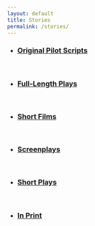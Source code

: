 ```yaml
---
layout: default
title: Stories
permalink: /stories/
---
```


<ul>
<li><a href="javascript:;" onClick="document.getElementById('pilots').style.display='block';"><h3>Original Pilot Scripts</h3></a></li>
 <div id="pilots" style="display:none;">
  <ul>
  <li><em>After the War, 1-hour, western/drama.</em> At the end of the Civil War, a lone woman with unusual powers, an orphaned girl, and a doctor unite to battle personal demons and societal injustice.</li>
  <li><em>For Always, 1/2-hour, dark comedy.</em> A skilled cosmetician can't hold a job because her compulsive truth-telling leaves her persona non grata. She lands a perfect job with a funeral home where the clients don't talk back.</li>
  <li><em>Spectactular Grit, 1-hour, drama.</em> A district attorney's post-traumatic stress jeopardizes both her marriage and her re-election campaign. When a young thoroughbred is left in her care, she finds a new purpose for her life.</li>
  </ul>
  <a href="javascript:;" onClick="document.getElementById('pilots').style.display='none';">Hide Original Pilot Scripts</a>
  </div>
 <br>
<li><a href="javascript:;" onClick="document.getElementById('flplays').style.display='block';"><h3>Full-Length Plays</h3></a></li>
 <div id="flplays" style="display:none;">
  <ul>
  <li><em>How to Wear a Mask</em></li>
  <li><em>Living in the Twilight with Our Three Selves</em></li>
  <li><em>Do Geese See God</em></li>
  <li><em>A Pentagon Morning</em></li>
  <li><em>Using the Door</em></li>
  </ul>
  <a href="javascript:;" onClick="document.getElementById('flplays').style.display='none';">Hide Full-Length Plays - synopses coming soon</a>
 </div>
 <br>
<li><a href="javascript:;" onClick="document.getElementById('shortfilms').style.display='block';"><h3>Short Films</h3></a></li>
 <div id="shortfilms" style="display:none;">
  <ul>
  <li><em>Mollie Murphy, Petophile Vigilante, </em>10 minute mockumentary. Nano-budget made in Louisville, KY.</li>
  <li><iframe src="https://player.vimeo.com/video/20042430" width="500" height="281" frameborder="0" webkitallowfullscreen mozallowfullscreen allowfullscreen></iframe> <p><a href="https://vimeo.com/20042430">Mollie Murphy, Petophile Vigilante</a> from <a href="https://vimeo.com/guerrilladaville">JD Eames</a> on <a href="https://vimeo.com">Vimeo</a>.</p></li>
  </ul>
  <a href="javascript:;" onClick="document.getElementById('shortfilms').style.display='none';">Hide Short Films</a>
 </div>
 <br>
<li><a href="javascript:;" onClick="document.getElementById('films').style.display='block';"><h3>Screenplays</h3></a></li>
 <div id="films" style="display:none;">
 <ul>
 <li><em>For Always</em></li>
 <li><em>Softly When It Changes</em></li>
 <li><em>Zeus Club</em></li>
 <li><em>Fly Away On A Silver Morning</em></li>
 </ul>
 <a href="javascript:;" onClick="document.getElementById('films').style.display='none';">Hide Screenplays - synopses coming soon</a>
 </div>	
 <br>
<li><a href="javascript:;" onClick="document.getElementById('shortplays').style.display='block';"><h3>Short Plays</h3></a></li>
 <div id="shortplays" style="display:none;">
 <ul>
 <li><em>Her Bag of Favorite Things</em></li>
 <li><em>Excess Baggage</em></li>
 <li><em>Bag in the Airport</em></li>
 <li><em>Posers at the Gate</em></li>
 <li><em>Intimate ASCII</em></li>
 </ul>
 <a href="javascript:;" onClick="document.getElementById('shortplays').style.display='none';">Hide Short Plays - synopses coming soon</a>
 </div>	
 <br>	
 <li><a href="javascript:;" onClick="document.getElementById('inprint').style.display='block';"><h3>In Print</h3></a></li>
  <div id="inprint" style="display:none;">
  <ul>
  <li><em>Quay Journal, Summer 2009</em></li>
  <li><em>The Hollow & Other Plays, Collections from the New Play Development Workshop 2004-2007</em></li>
  <li><em>Estrogenius Book of Plays, 2002</em></li>
  <li><em>Healthy Primates & Other Plays, Collections from the New Play Development Workshop, 2000-2003</em></li>
  </ul>
  <a href="javascript:;" onClick="document.getElementById('inprint').style.display='none';">Hide In Print</a>
</div>	
</ul>
